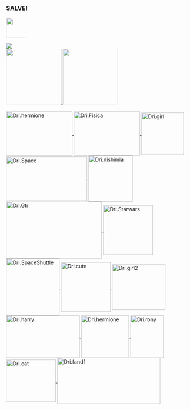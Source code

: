 ### SALVE! 
<a href="https://theuselessweb.site/ducksarethebest.com/" target="_blank"><img height="55" width="55" src="https://i.gifer.com/origin/f5/f5baef4b6b6677020ab8d091ef78a3bc_w200.gif" target="_blank"></a>
  </div>
<div> 
<a href="https://instagram.com/dri.sakis" target="_blank"><img src="https://img.shields.io/badge/-Instagram-%23E4405F?style=for-the-badge&logo=instagram&logoColor=white" target="_blank"></a>
  </div>

 <div>
  <a href="https://github.com/drisakis">
  <img height="150em" src="https://github-readme-stats.vercel.app/api?username=drisakis&show_icons=true&theme=white&include_all_commits=true&count_private=true"/>
  <img height="150em" src="https://github-readme-stats.vercel.app/api/top-langs/?username=drisakis&layout=compact&langs_count=7&theme=white"/>
</div>
  <div style="display: inline_block"><br>
     <img align="center" alt="Dri.hermione" height="120" width="180" src="https://media0.giphy.com/media/bIqdxoOVJ2oak/giphy.gif?cid=ecf05e47msw44mjyaompfr7e5u7ewdqdq8jzed571ofigfq3&rid=giphy.gif&ct=g">
    <img align="center" alt="Dri.Fisica" height="120" width="180" src="https://i.pinimg.com/originals/59/80/d5/5980d53d80d9e2375cfd7d997afef0d2.gif"> 
    <img align="center" alt="Dri.girl" height="115" width="115" src="https://i.pinimg.com/originals/01/8d/1a/018d1ad1a1393a95f5027d558008f160.gif">
    <img align="center" alt="Dri.Space" height="120" width="220" src="https://i.pinimg.com/originals/bd/a1/e1/bda1e1ec90f9e2def6a12a311ae19b2b.gif"> 
    <img align="center" alt="Dri.nishimia" height="125" width="120" src="http://pa1.narvii.com/7236/7ec2027d5dd76d9f0e6d6f958823c8b4568b1f4ar1-177-200_00.gif">
    <img align="center" alt="Dri.Gtr" height="155" width="260" src="https://i.pinimg.com/originals/89/ac/46/89ac4696991510c2dd716548abfb78b0.gif">
    <img align="center" alt="Dri.Starwars" height="135" width="135" src="https://c.tenor.com/NIMk0u8VLy4AAAAM/storm-hump.gif">
    <img align="center" alt="Dri.SpaceShuttle" height="155" width="145" src="https://thumbs.gfycat.com/DesertedSourAmericanlobster-size_restricted.gif"> 
    <img align="center" alt="Dri.cute" height="135" width="135" src="https://i.pinimg.com/originals/38/ff/a4/38ffa4616c7e43522afa0d3569fb522b.gif">
    <img align="center" alt="Dri.girl2" height="125" width="145" src="https://i.pinimg.com/originals/18/e1/96/18e1964ba1da082bb251c4956d6ef6a0.gif">
    <img align="center" alt="Dri.harry" height="115" width="200" src="https://pa1.narvii.com/6311/c1ea6664d51546dbe8c198ac2364d39d04b8a2d9_hq.gif">
    <img align="center" alt="Dri.hermione" height="115" width="130" src="https://c.tenor.com/FJMHG3S135MAAAAM/smiling-i-like-it.gif">
    <img align="center" alt="Dri.rony" height="115" width="90" src="https://img.wattpad.com/69d0988089a603a30333d572113a24e8882c9108/68747470733a2f2f73332e616d617a6f6e6177732e636f6d2f776174747061642d6d656469612d736572766963652f53746f7279496d6167652f625f6b72583333364f6f6e4d66773d3d2d3936343832363331392e313633636463663130306630313365373132333435313634343939322e676966">
    <img align="center" alt="Dri.cat" height="115" width="135" src="http://4.bp.blogspot.com/-89KhMW8BB4g/VZKLSMo3NsI/AAAAAAAAEew/sb74vYyH8Ys/s1600/wiggielsss.gif">
    <img align="center" alt="Dri.fandf" height="125" width="280" src="https://cdn.streamelements.com/uploads/f05c7b4e-a9eb-4756-8869-7cd75471cd3e.gif">
    
</div>
